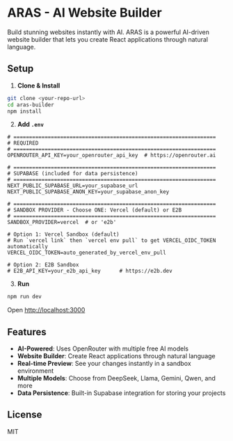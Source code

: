 # ARAS - AI Website Builder

Build stunning websites instantly with AI. ARAS is a powerful AI-driven website builder that lets you create React applications through natural language.

## Setup

1. **Clone & Install**
```bash
git clone <your-repo-url>
cd aras-builder
npm install
```

2. **Add `.env`**

```env
# =================================================================
# REQUIRED
# =================================================================
OPENROUTER_API_KEY=your_openrouter_api_key  # https://openrouter.ai

# =================================================================
# SUPABASE (included for data persistence)
# =================================================================
NEXT_PUBLIC_SUPABASE_URL=your_supabase_url
NEXT_PUBLIC_SUPABASE_ANON_KEY=your_supabase_anon_key

# =================================================================
# SANDBOX PROVIDER - Choose ONE: Vercel (default) or E2B
# =================================================================
SANDBOX_PROVIDER=vercel  # or 'e2b'

# Option 1: Vercel Sandbox (default)
# Run `vercel link` then `vercel env pull` to get VERCEL_OIDC_TOKEN automatically
VERCEL_OIDC_TOKEN=auto_generated_by_vercel_env_pull

# Option 2: E2B Sandbox
# E2B_API_KEY=your_e2b_api_key      # https://e2b.dev
```

3. **Run**
```bash
npm run dev
```

Open [http://localhost:3000](http://localhost:3000)

## Features

- **AI-Powered**: Uses OpenRouter with multiple free AI models
- **Website Builder**: Create React applications through natural language
- **Real-time Preview**: See your changes instantly in a sandbox environment
- **Multiple Models**: Choose from DeepSeek, Llama, Gemini, Qwen, and more
- **Data Persistence**: Built-in Supabase integration for storing your projects

## License

MIT
